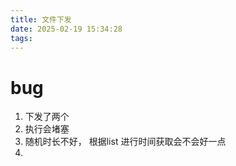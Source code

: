 ```yaml
---
title: 文件下发
date: 2025-02-19 15:34:28
tags:
---
```

# bug 
1. 下发了两个
2. 执行会堵塞
3. 随机时长不好， 根据list 进行时间获取会不会好一点
4. 